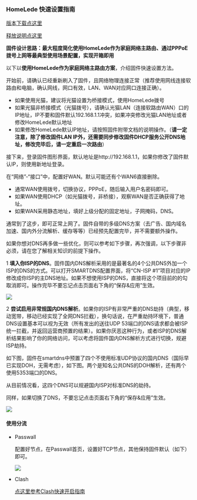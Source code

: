 ### HomeLede 快速设置指南

[版本下载点这里](https://github.com/xiaoqingfengATGH/HomeLede/wiki/HomeLede%E7%89%88%E6%9C%AC%E5%8F%91%E5%B8%83)

[释放说明点这里](https://github.com/xiaoqingfengATGH/HomeLede/wiki/HomeLede-%E9%87%8A%E6%94%BE%E8%AF%B4%E6%98%8E)

**固件设计思路：最大程度简化使用HomeLede作为家庭网络主路由、通过PPPoE拨号上网等最典型使用场景配置，实现开箱即用**

以下以**使用HomeLede作为家庭网络主路由方案**，介绍固件快速设置方法。

开始前，请确认已经重新刷入了固件，且网络物理连接正常（推荐使用网线连接软路由和电脑，确认网线，网口有效，LAN、WAN对应网口连接正确）。

- 如果使用光猫，建议将光猫设置为桥接模式，使用HomeLede拨号
- 如果光猫非桥接模式（光猫拨号），请确认光猫LAN（连接软路由WAN）口的IP地址，IP不要和固件默认192.168.1.1冲突，如果冲突修改光猫LAN地址或者修改HomeLede默认地址
- 如果修改HomeLede默认IP地址，请按照固件附带文档的说明操作。（**请一定注意，除了修改固件LAN IP外，还需要同步修改固件DHCP服务公开DNS地址，修改完毕后，请一定重启一次路由**）



接下来，登录固件图形界面，默认地址是http://192.168.1.1，如果你修改了固件默认IP，则使用新地址登录。

在“网络”-“接口”中，配置好WAN。默认可能还有个WAN6直接删除。

- 通常WAN使用拨号，切换协议，PPPoE，随后输入用户名密码即可。
- 如果WAN使用DHCP（如光猫拨号，非桥接），观察WAN是否正确获得了地址。
- 如果WAN采用静态地址，填好上级分配的固定地址，子网掩码，DNS。



通常到了这步，即可正常上网了。固件自带的多级DNS方案（去广告、国内域名加速、国内外分流解析、缓存等等）已经预先配置完毕，并不需要额外操作。



如果你想对DNS再多做一些优化，则可以参考如下步骤，再次强调，以下步骤非必须，请在您了解相关知识的前提下操作。

1 **填入你ISP的DNS**。固件国内DNS解析采用的是最著名的4个公共DNS外加一个ISP的DNS的方式。可以打开SMARTDNS配置界面，将“CN-ISP #1”项目对应的IP修改成你ISP的主DNS地址。如果不想使用ISP的DNS，直接将这个项目前的的勾取消即可。操作完毕不要忘记点击页面右下角的“保存&应用”生效。

![](https://github.com/xiaoqingfengATGH/HomeLede/wiki/DNS/DNS_SETTING_1.jpg)

2 **尝试启用非常规国内DNS解析**。如果你的ISP有非常严重的DNS劫持（典型，移动宽带，移动已经实现了全网DNS拦截），换句话说，在严重劫持环境下，普通DNS设置基本可以视为无效（所有发出的送往UDP 53端口的DNS请求都会被ISP统一拦截，并返回运营商预置的结果）。如果你厌恶这种行为，或者ISP的DNS解析结果影响了你的网络访问，可以考虑将固件国内DNS解析方式进行切换，规避ISP劫持。

如下图，固件在smartdns中预置了四个不使用标准UDP协议的国内DNS（国际早已实现DOH，无需考虑），如下图。两个是知名公共DNS的DOH解析，还有两个使用5353端口的DNS。

从目前情况看，这四个DNS可以规避国内ISP对标准DNS的劫持。

同样，如果切换了DNS，不要忘记点击页面右下角的“保存&应用”生效。

![](https://github.com/xiaoqingfengATGH/HomeLede/wiki/DNS/DNS_SETTING_2.jpg)



#### 使用分流

- Passwall

  配置好节点，在Passwall首页，设置好TCP节点，其他保持固件默认（如下）即可。

  ![](https://github.com/xiaoqingfengATGH/HomeLede/wiki/DNS/DNS_SETTING_3_PSW.jpg)

- Clash

  [点这里参考Clash快速开启指南](https://github.com/xiaoqingfengATGH/HomeLede/wiki/HomeLede-20200527-Clash%E9%A2%84%E8%A7%88%E7%89%88--%E5%BF%AB%E9%80%9FClash%E5%BC%80%E5%90%AF%E8%AF%B4%E6%98%8E)

